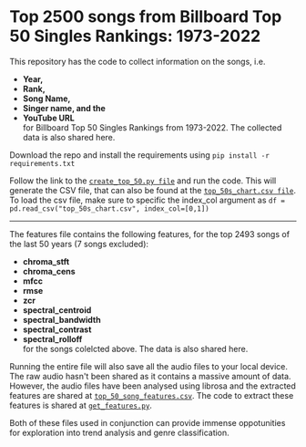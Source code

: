# Top 2500 songs from Billboard Top 50 Singles Rankings: 1973-2022

This repository has the code to collect information on the songs, i.e. 
- **Year,**
- **Rank,**
- **Song Name,**
- **Singer name, and the** 
- **YouTube URL**  
for Billboard Top 50 Singles Rankings from 1973-2022. The collected data is also shared here.

Download the repo and install the requirements using 
`pip install -r requirements.txt`

Follow the link to the [`create_top_50.py file`](https://github.com/Kaavya12/top-50-audios/blob/main/data/create_top_50.py) and run the code. This will generate the CSV file, that can also be found at the [`top_50s_chart.csv file`](https://github.com/Kaavya12/top-50-audios/blob/main/data/top_50s_chart.csv). To load the csv file, make sure to specific the index_col argument as `df = pd.read_csv("top_50s_chart.csv", index_col=[0,1])`

---

The features file contains the following features, for the top 2493 songs of the last 50 years (7 songs excluded): 
- **chroma_stft**
- **chroma_cens**
- **mfcc**
- **rmse**
- **zcr**
- **spectral_centroid**
- **spectral_bandwidth**
- **spectral_contrast**
- **spectral_rolloff**  
for the songs colelcted above. The data is also shared here.

Running the entire file will also save all the audio files to your local device. The raw audio hasn't been shared as it contains a massive amount of data. However, the audio files have been analysed using librosa and the extracted features are shared at [`top_50_song_features.csv`](https://github.com/Kaavya12/top-50-audios/blob/main/data/top_50_song_features.csv). The code to extract these features is shared at [`get_features.py`](https://github.com/Kaavya12/top-50-audios/blob/main/data/get_features.py).

Both of these files used in conjunction can provide immense oppotunities for exploration into trend analysis and genre classification. 
